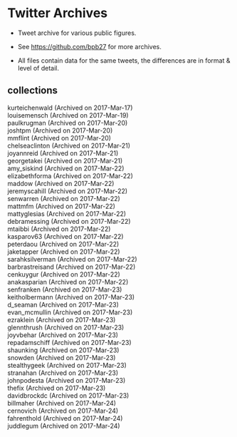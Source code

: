 # Twitter Archives

+ Tweet archive for various public figures.

+ See https://github.com/bpb27 for more archives.

+ All files contain data for the same tweets, the differences are in format & level of detail. 

## collections

kurteichenwald (Archived on 2017-Mar-17)  
louisemensch (Archived on 2017-Mar-19)  
paulkrugman (Archived on 2017-Mar-20)  
joshtpm (Archived on 2017-Mar-20)  
mmflint (Archived on 2017-Mar-20)  
chelseaclinton (Archived on 2017-Mar-21)  
joyannreid (Archived on 2017-Mar-21)  
georgetakei (Archived on 2017-Mar-21)  
amy_siskind (Archived on 2017-Mar-22)  
elizabethforma (Archived on 2017-Mar-22)  
maddow (Archived on 2017-Mar-22)  
jeremyscahill (Archived on 2017-Mar-22)  
senwarren (Archived on 2017-Mar-22)  
mattmfm (Archived on 2017-Mar-22)  
mattyglesias (Archived on 2017-Mar-22)  
debramessing (Archived on 2017-Mar-22)  
mtaibbi (Archived on 2017-Mar-22)  
kasparov63 (Archived on 2017-Mar-22)  
peterdaou (Archived on 2017-Mar-22)   
jaketapper (Archived on 2017-Mar-22)   
sarahksilverman (Archived on 2017-Mar-22)   
barbrastreisand (Archived on 2017-Mar-22)   
cenkuygur (Archived on 2017-Mar-22)    
anakasparian (Archived on 2017-Mar-22)    
senfranken (Archived on 2017-Mar-23)   
keitholbermann (Archived on 2017-Mar-23)    
d_seaman (Archived on 2017-Mar-23)  
evan_mcmullin (Archived on 2017-Mar-23)   
ezraklein (Archived on 2017-Mar-23)   
glennthrush (Archived on 2017-Mar-23)    
joyvbehar (Archived on 2017-Mar-23)   
repadamschiff (Archived on 2017-Mar-23)  
shaunking (Archived on 2017-Mar-23)  
snowden (Archived on 2017-Mar-23)   
stealthygeek (Archived on 2017-Mar-23)   
stranahan (Archived on 2017-Mar-23)    
johnpodesta (Archived on 2017-Mar-23)    
thefix (Archived on 2017-Mar-23)    
davidbrockdc (Archived on 2017-Mar-23)    
billmaher (Archived on 2017-Mar-24)    
cernovich (Archived on 2017-Mar-24)    
fahrenthold (Archived on 2017-Mar-24)    
juddlegum (Archived on 2017-Mar-24)    
